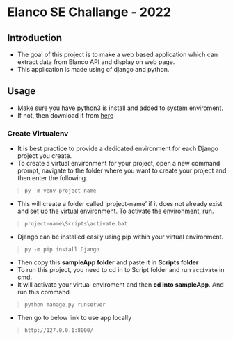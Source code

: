 # **Elanco SE Challange - 2022**
## Introduction
- The goal of this project is to make a web based application which can extract data from Elanco API and display on web page.
- This application is made using of django and python.
## Usage
- Make sure you have python3 is install and added to system enviroment.
- If not, then download it from [here](https://www.python.org/downloads/)
### Create Virtualenv
- It is best practice to provide a dedicated environment for each Django project you create.
- To create a virtual environment for your project, open a new command prompt, navigate to the folder where you want to create your project and then enter the following.

>`py -m venv project-name`

- This will create a folder called ‘project-name’ if it does not already exist and set up the virtual environment. To activate the environment, run.
> `project-name\Scripts\activate.bat`
- Django can be installed easily using pip within your virtual environment.
>`py -m pip install Django`
- Then copy this **sampleApp folder** and paste it in **Scripts folder**
- To run this project, you need to cd in to Script folder and run `activate` in cmd.
- It will activate your virtual enviroment and then **cd into sampleApp**.
And run this command.
>`python manage.py runserver`
- Then go to below link to use app locally
>`http://127.0.0.1:8000/`